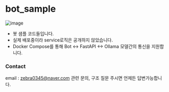 # bot_sample

![image](https://github.com/user-attachments/assets/e340886a-ca21-41a6-86bc-b096dfac2e3b)

- 봇 샘플 코드들입니다.
- 실제 배포중이라 service로직은 공개하지 않았습니다.
- Docker Compose를 통해 Bot <-> FastAPI <-> Ollama 모델간의 통신을 지원합니다.

### Contact
email : zebra0345@naver.com
관련 문의, 구조 질문 주시면 언제든 답변가능합니다.
